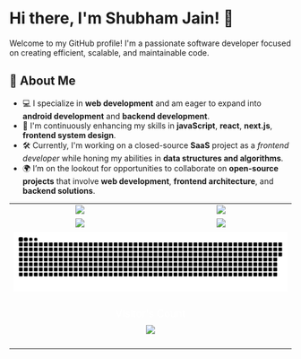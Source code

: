 # Hi there, I'm Shubham Jain! 👋

Welcome to my GitHub profile! I'm a passionate software developer focused on creating efficient, scalable, and maintainable code.

## 🌟 About Me

-   💻 I specialize in **web development** and am eager to expand into **android development** and **backend development**.
-   🌱 I'm continuously enhancing my skills in **javaScript**, **react**, **next.js**, **frontend system design**.
-   🛠️ Currently, I'm working on a closed-source **SaaS** project as a _frontend developer_ while honing my abilities in **data structures and algorithms**.
-   🌍 I’m on the lookout for opportunities to collaborate on **open-source projects** that involve **web development**, **frontend architecture**, and **backend solutions**.

<table align="center">
  <tr>
    <td align="center">
      <!-- Stats -->
      <a href="#" style="pointer-events: none;">
        <img width='500px' src="https://my-stats-43gk.vercel.app/api?username=shubhmjain30&show_icons=true&theme=onedark&hide=contribs,issues&show=discussions_answered&rank_icon=github&include_all_commits=true&card_width=150" />
      </a>
    </td>
    <td align="center">
      <!-- Awards -->
      <img width='500px' src="https://github-profile-trophy.vercel.app/?username=shubhmjain30&theme=onedark&no-frame=true&title=Stars,Followers,Commits,&row=2&column=3"/>
    </td>
  </tr>
  <tr>
    <td align="center">
      <!-- Streak -->
      <img width='500px' src="https://github-readme-streak-stats-git-main-davids-projects-ad77adcc.vercel.app/?user=shubhmjain30&theme=onedark"/>
    </td>
    <td align="center">
      <!-- Language -->
      <a href="#" style="pointer-events: none;">
        <img width='500px' src="https://my-stats-43gk.vercel.app/api/top-langs/?username=shubhmjain30&hide=html,scss,css&langs_count=8&layout=compact&theme=onedark&card_width=150" />
      </a>
    </td>
  </tr>
  <tr>
    <td align="center" colspan="2">
      <!-- Contributions -->
      <a href="#" style="pointer-events: none;">
        <img src="contributions.svg" />
      </a>
    </td>
  </tr>
  <tr>
    <td align="center" colspan="2">
      <!-- Visitor Count -->
      <div style="text-align: center; padding: 20px;">
        <p style="font-size: 18px; color: white; margin: 0;">
          Visitor's Count
        </p>
        <img src="https://profile-counter.glitch.me/_shubhmjain30/count.svg" style="margin-top: 10px;"/>
      </div>
    </td>
  </tr>
</table>
